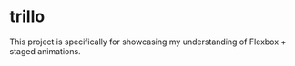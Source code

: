 # trillo

This project is specifically for showcasing my understanding of Flexbox + staged animations.
